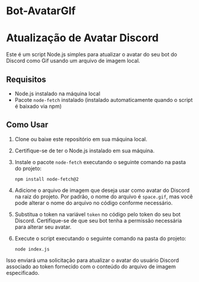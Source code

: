 # Bot-AvatarGIf

# Atualização de Avatar Discord

Este é um script Node.js simples para atualizar o avatar do seu bot do Discord como Gif usando um arquivo de imagem local.

## Requisitos

- Node.js instalado na máquina local
- Pacote `node-fetch` instalado (instalado automaticamente quando o script é baixado via npm)

## Como Usar

1. Clone ou baixe este repositório em sua máquina local.

2. Certifique-se de ter o Node.js instalado em sua máquina.

3. Instale o pacote `node-fetch` executando o seguinte comando na pasta do projeto:
    ```
    npm install node-fetch@2
    ```

4. Adicione o arquivo de imagem que deseja usar como avatar do Discord na raiz do projeto. Por padrão, o nome do arquivo é `space.gif`, mas você pode alterar o nome do arquivo no código conforme necessário.

5. Substitua o token na variável `token` no código pelo token do seu bot Discord. Certifique-se de que seu bot tenha a permissão necessária para alterar seu avatar.

6. Execute o script executando o seguinte comando na pasta do projeto:
    ```
    node index.js
    ```

Isso enviará uma solicitação para atualizar o avatar do usuário Discord associado ao token fornecido com o conteúdo do arquivo de imagem especificado.
